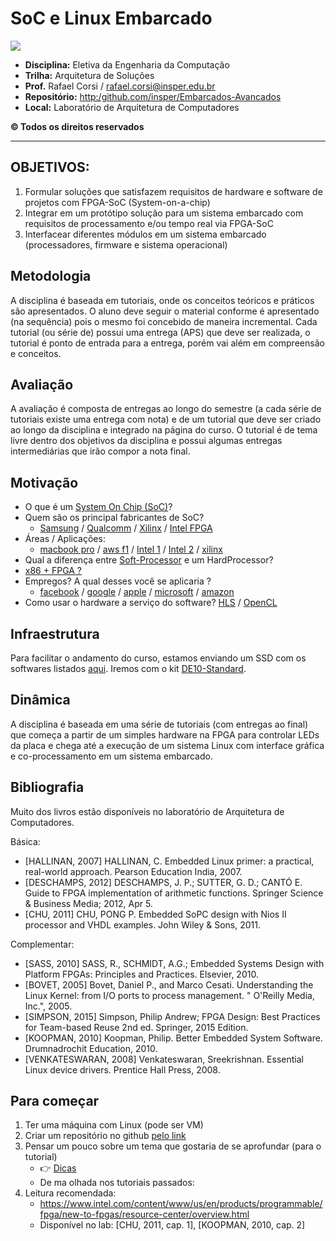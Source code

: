 # SoC e Linux Embarcado

[![](https://camo.githubusercontent.com/31cbef310a2a8d91eeccb737c5d968223a7d1575/68747470733a2f2f7777772e696e737065722e6564752e62722f77702d636f6e74656e742f7468656d65732f696e737065722f646973742f696d6167652f6c6f676f2e706e67)](http://www.insper.edu.br)

- **Disciplina:** Eletiva da Engenharia da Computação
- **Trilha:** Arquitetura de Soluções
- **Prof.** Rafael Corsi / rafael.corsi@insper.edu.br
- **Repositório:** [http:/github.com/insper/Embarcados-Avancados](http:/github.com/insper/Embarcados-Avancados)
- **Local:** Laboratório de Arquitetura de Computadores

**© Todos os direitos reservados**

---

## OBJETIVOS:

1. Formular soluções que satisfazem requisitos de hardware e software de projetos com FPGA-SoC (System-on-a-chip)
2. Integrar em um protótipo solução para um sistema embarcado com requisitos de processamento e/ou tempo real via FPGA-SoC
3. Interfacear diferentes módulos em um sistema embarcado (processadores, firmware e sistema operacional)

## Metodologia

A disciplina é baseada em tutoriais, onde os conceitos teóricos e práticos são apresentados. O aluno deve seguir o material conforme é apresentado (na sequência) pois o mesmo foi concebido de maneira incremental. Cada tutorial (ou série de) possui uma entrega (APS) que deve ser realizada, o tutorial é ponto de entrada para a entrega, porém vai além em compreensão e conceitos.

## Avaliação

A avaliação é composta de entregas ao longo do semestre (a cada série de
tutoriais existe uma entrega com nota) e de um tutorial que deve ser criado ao longo da disciplina e integrado na página do curso. O tutorial é de tema livre dentro dos objetivos da disciplina e possui algumas entregas intermediárias que irão compor a nota final.

## Motivação

- O que é um [System On Chip (SoC)](https://en.wikipedia.org/wiki/System_on_a_chip)?
- Quem são os principal fabricantes de SoC?
  - [Samsung](https://en.wikipedia.org/wiki/List_of_Samsung_system-on-a-chips) / [Qualcomm](<https://en.wikipedia.org/wiki/List_of_Qualcomm_Snapdragon_systems-on-chip#Qualcomm_205,_Snapdragon_208,_210_and_212_(2014-17)>) / [Xilinx](https://www.xilinx.com/products/silicon-devices/soc.html) / [Intel FPGA](https://www.intel.com/content/www/us/en/products/programmable.html)
- Áreas / Aplicações:
  - [macbook pro](https://www.redsharknews.com/technology/item/6408-apple-s-mac-pro-afterburner-what-just-happened) / [aws f1](https://aws.amazon.com/ec2/instance-types/f1/) / [Intel 1](https://www.intel.com/content/www/us/en/products/programmable.html) / [Intel 2](http://www.innovatefpga.com) / [xilinx](https://www.xilinx.com/applications.html)
- Qual a diferença entre [Soft-Processor](https://www.intel.com/content/www/us/en/products/programmable/processor/nios-ii.html)
  e um HardProcessor?
- [x86 + FPGA ?](https://www.anandtech.com/show/12773/intel-shows-xeon-scalable-gold-6138p-with-integrated-fpga-shipping-to-vendors)
- Empregos? A qual desses você se aplicaria ?
  - [facebook](https://www.glassdoor.com.br/Vagas/Facebook-fpga-Vagas-EI_IE40772.0,8_KO9,13.htm?countryRedirect=true) / [google](https://www.linkedin.com/jobs/search/?geoId=92000000&keywords=google%20fpga&location=Mundialmente) / [apple](https://www.linkedin.com/jobs/search/?geoId=92000000&keywords=apple%20fpga&location=Mundialmente) / [microsoft](https://www.linkedin.com/jobs/search/?geoId=92000000&keywords=microsoft%20fpga&location=Mundialmente) / [amazon](https://www.linkedin.com/jobs/search/?geoId=92000000&keywords=amazon%20fpga&location=Mundialmente)
- Como usar o hardware a serviço do software?
  [HLS](https://www.intel.com/content/www/us/en/software/programmable/quartus-prime/hls-compiler.html)
  /
  [OpenCL](https://www.intel.com/content/www/us/en/software/programmable/sdk-for-opencl/overview.html)

## Infraestrutura

Para facilitar o andamento do curso, estamos enviando um SSD com os softwares listados [aqui](/info-FPGA-e-Softwares). Iremos com o kit [DE10-Standard](https://www.terasic.com.tw/cgi-bin/page/archive.pl?Language=English&No=1081).

## Dinâmica

A disciplina é baseada em uma série de tutoriais (com entregas ao final) que começa a partir de um simples hardware na FPGA para controlar LEDs da placa e chega até a execução de um sistema Linux com interface gráfica e co-processamento em um sistema embarcado.

## Bibliografia

Muito dos livros estão disponíveis no laboratório de Arquitetura de Computadores.

Básica:

  - [HALLINAN, 2007] HALLINAN, C. Embedded Linux primer: a practical, real-world approach. Pearson Education India, 2007.
  - [DESCHAMPS, 2012] DESCHAMPS, J. P.; SUTTER, G. D.; CANTÓ E. Guide to FPGA implementation of arithmetic functions. Springer Science & Business Media; 2012, Apr 5.
  - [CHU, 2011] CHU, PONG P. Embedded SoPC design with Nios II processor and VHDL examples. John Wiley & Sons, 2011.

Complementar:

  - [SASS, 2010] SASS, R., SCHMIDT, A.G.; Embedded Systems Design with Platform FPGAs: Principles and Practices. Elsevier, 2010.
  - [BOVET, 2005] Bovet, Daniel P., and Marco Cesati. Understanding the Linux Kernel: from I/O ports to process management. " O'Reilly Media, Inc.", 2005.
  - [SIMPSON, 2015] Simpson, Philip Andrew; FPGA Design: Best Practices for Team-based Reuse 2nd ed. Springer, 2015 Edition.
  - [KOOPMAN, 2010] Koopman, Philip. Better Embedded System Software. Drumnadrochit Education, 2010.
  - [VENKATESWARAN, 2008] Venkateswaran, Sreekrishnan. Essential Linux device drivers. Prentice Hall Press, 2008.

## Para começar

1. Ter uma máquina com Linux (pode ser VM)
1. Criar um repositório no github [pelo link](https://classroom.github.com/a/fGUME066)
1. Pensar um pouco sobre um tema que gostaria de se aprofundar (para o tutorial)
   - :point_right: [Dicas](Projeto-Overview)
   - De ma olhada nos tutoriais passados:
1. Leitura recomendada:
   - https://www.intel.com/content/www/us/en/products/programmable/fpga/new-to-fpgas/resource-center/overview.html
   - Disponível no lab: [CHU, 2011, cap. 1], [KOOPMAN, 2010, cap. 2]
